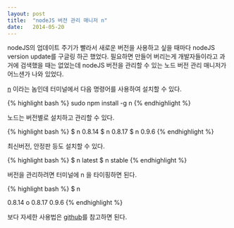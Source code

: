 ```yaml
---
layout: post
title:  "nodeJS 버전 관리 매니저 n"
date:   2014-05-20
---
```


nodeJS의 업데이트 주기가 빨라서 새로운 버전을 사용하고 싶을 때마다 nodeJS version update를 구글링 하곤 했었다. 필요하면 만들어 버리는게 개발자들이라고 과거에 검색했을 때는 없었는데 nodeJS 버전을 관리할 수 있는 노드 버전 관리 매니저가 어느샌가 나와 있었다.

[n](https://github.com/visionmedia/n) 이라는 놈인데 터미널에서 다음 명령어를 사용하여 설치할 수 있다.

{% highlight bash %}
sudo npm install -g n
{% endhighlight %}

노드는 버전별로 설치하고 관리할 수 있다.

{% highlight bash %}
$ n 0.8.14
$ n 0.8.17
$ n 0.9.6
{% endhighlight %}

최신버전, 안정판 등도 설치할 수 있다.

{% highlight bash %}
$ n latest
$ n stable
{% endhighlight %}

버전을 관리하려면 터미널에 n 을 타이핑하면 된다.

{% highlight bash %}
$ n

  0.8.14
ο 0.8.17
  0.9.6
{% endhighlight %}

보다 자세한 사용법은 [github](https://github.com/visionmedia/n)를 참고하면 된다. 

